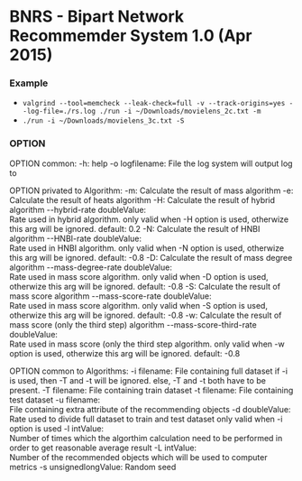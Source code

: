 # BNRS - Bipart Network Recommemder System 1.0 (Apr 2015)

### Example
* `valgrind --tool=memcheck --leak-check=full -v --track-origins=yes --log-file=./rs.log ./run -i ~/Downloads/movielens_2c.txt -m`
* `./run -i ~/Downloads/movielens_3c.txt -S`

### OPTION
OPTION common:
  -h:  help
  -o logfilename:
       File the log system will output log to

OPTION privated to Algorithm:
  -m:  Calculate the result of mass algorithm
  -e:  Calculate the result of heats algorithm
  -H:  Calculate the result of hybrid algorithm
  --hybrid-rate doubleValue:  
       Rate used in hybrid algorithm.
       only valid when -H option is used, otherwize this arg will be ignored.
       default: 0.2
  -N:  Calculate the result of HNBI algorithm
  --HNBI-rate doubleValue:  
       Rate used in HNBI algorithm.
       only valid when -N option is used, otherwize this arg will be ignored.
       default: -0.8
  -D:  Calculate the result of mass degree algorithm
  --mass-degree-rate doubleValue:  
       Rate used in mass score algorithm.
       only valid when -D option is used, otherwize this arg will be ignored.
       default: -0.8
  -S:  Calculate the result of mass score algorithm
  --mass-score-rate doubleValue:  
       Rate used in mass score algorithm.
       only valid when -S option is used, otherwize this arg will be ignored.
       default: -0.8
  -w:  Calculate the result of mass score (only the third step) algorithm
  --mass-score-third-rate doubleValue:  
       Rate used in mass score (only the third step algorithm.
       only valid when -w option is used, otherwize this arg will be ignored.
       default: -0.8

OPTION common to Algorithms:
  -i filename:
       File containing full dataset
       if -i is used, then -T and -t will be ignored.
       else, -T and -t both have to be present.
  -T filename:
       File containing train dataset
  -t filename:
       File containing test dataset
  -u filename:  
       File containing extra attribute of the recommending objects
  -d doubleValue:  
       Rate used to divide full dataset to train and test dataset
       only valid when -i option is used
  -l intValue:  
       Number of times which the algorthim calculation need to be performed
       in order to get reasonable average result
  -L intValue:  
       Number of the recommended objects which will be used to computer metrics
  -s unsignedlongValue: 
       Random seed

